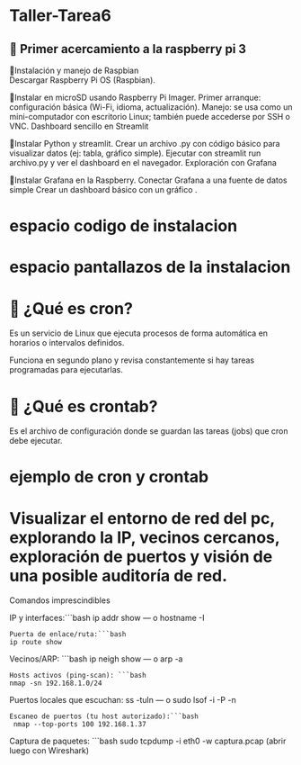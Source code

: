 # Taller-Tarea6
## 🍓 Primer acercamiento a la raspberry pi 3 

🧷Instalación y manejo de Raspbian            
Descargar Raspberry Pi OS (Raspbian).

🧷Instalar en microSD usando Raspberry Pi Imager.
Primer arranque: configuración básica (Wi-Fi, idioma, actualización).
Manejo: se usa como un mini-computador con escritorio Linux; también puede accederse por SSH o VNC.
Dashboard sencillo en Streamlit

🧷Instalar Python y streamlit.
Crear un archivo .py con código básico para visualizar datos (ej: tabla, gráfico simple).
Ejecutar con streamlit run archivo.py y ver el dashboard en el navegador.
Exploración con Grafana

🧷Instalar Grafana en la Raspberry.
Conectar Grafana a una fuente de datos simple 
Crear un dashboard básico con un gráfico .
 
 # espacio codigo de instalacion 

 # espacio pantallazos de la instalacion 


 # 🤖 ¿Qué es cron?
  

Es un servicio de Linux que ejecuta procesos de forma automática en horarios o intervalos definidos.

Funciona en segundo plano y revisa constantemente si hay tareas programadas para ejecutarlas.


# 👾 ¿Qué es crontab?

Es el archivo de configuración donde se guardan las tareas (jobs) que cron debe ejecutar.

# ejemplo de cron y crontab
# Visualizar el entorno de red del pc, explorando la IP, vecinos cercanos, exploración de puertos y visión de una posible auditoría de red.

Comandos imprescindibles 

IP y interfaces:```bash
 ip addr show — o hostname -I
```
Puerta de enlace/ruta:```bash
ip route show
```
Vecinos/ARP:  ```bash
ip neigh show — o arp -a
```
Hosts activos (ping-scan): ```bash
nmap -sn 192.168.1.0/24
```
Puertos locales que escuchan: ss -tuln — o sudo lsof -i -P -n
```
Escaneo de puertos (tu host autorizado):```bash
 nmap --top-ports 100 192.168.1.37
```
Captura de paquetes: ```bash
sudo tcpdump -i eth0 -w captura.pcap (abrir luego con Wireshark)
```